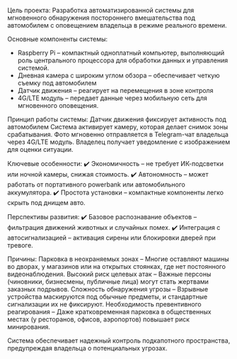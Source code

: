 Цель проекта:
Разработка автоматизированной системы для мгновенного обнаружения постороннего вмешательства под автомобилем с оповещением владельца в режиме реального времени.

Основные компоненты системы:
- Raspberry Pi – компактный одноплатный компьютер, выполняющий роль центрального процессора для обработки данных и управления системой.
- Дневная камера с широким углом обзора – обеспечивает четкую съемку под автомобилем
- Датчик движения – реагирует на перемещения в зоне контроля
- 4G/LTE модуль – передает данные через мобильную сеть для мгновенного оповещения.

Принцип работы системы:
Датчик движения фиксирует активность под автомобилем
Система активирует камеру, которая делает снимок зоны срабатывания.
Фото мгновенно отправляется в Telegram-чат владельца через 4G/LTE модуль.
Владелец получает уведомление с изображением для оценки ситуации.

Ключевые особенности:
✔️ Экономичность – не требует ИК-подсветки или ночной камеры, снижая стоимость.
✔️ Автономность – может работать от портативного powerbank или автомобильного аккумулятора.
✔️ Простота установки – компактные компоненты легко скрыть под днищем авто.

Перспективы развития:
✔️ Базовое распознавание объектов – фильтрация движений животных и случайных помех.
✔️ Интеграция с автосигнализацией – активация сирены или блокировки дверей при тревоге.

Причины: 
Парковка в неохраняемых зонах – Многие оставляют машины во дворах, у магазинов или на открытых стоянках, где нет постоянного видеонаблюдения.
Высокий риск целевых атак – Важные персоны (чиновники, бизнесмены, публичные лица) могут стать жертвами заказных подрывов.
Сложность обнаружения угрозы – Взрывные устройства маскируются под обычные предметы, и стандартные сигнализации их не фиксируют.
Необходимость превентивного реагирования – Даже кратковременная парковка в общественных местах (у ресторанов, офисов, аэропортов) повышает риск минирования.

Система обеспечивает надежный контроль подкапотного пространства, предупреждая владельца о потенциальных угрозах.
